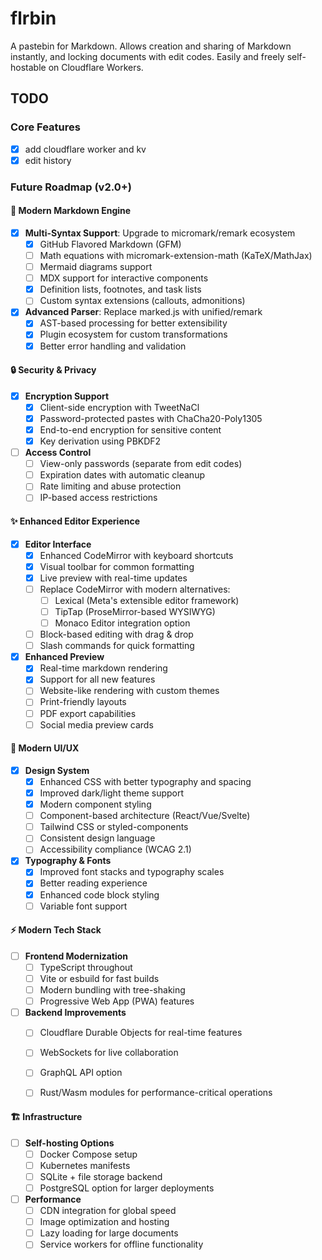 # flrbin

A pastebin for Markdown. Allows creation and sharing of Markdown instantly, and locking documents with edit codes.
Easily and freely self-hostable on Cloudflare Workers.


## TODO
### Core Features

- [x] add cloudflare worker and kv
- [x] edit history

### Future Roadmap (v2.0+)

#### 🚀 Modern Markdown Engine
- [x] **Multi-Syntax Support**: Upgrade to micromark/remark ecosystem
  - [x] GitHub Flavored Markdown (GFM)
  - [ ] Math equations with micromark-extension-math (KaTeX/MathJax)
  - [ ] Mermaid diagrams support
  - [ ] MDX support for interactive components
  - [x] Definition lists, footnotes, and task lists
  - [ ] Custom syntax extensions (callouts, admonitions)
- [x] **Advanced Parser**: Replace marked.js with unified/remark
  - [x] AST-based processing for better extensibility
  - [x] Plugin ecosystem for custom transformations
  - [x] Better error handling and validation

#### 🔒 Security & Privacy
- [x] **Encryption Support**
  - [x] Client-side encryption with TweetNaCl
  - [x] Password-protected pastes with ChaCha20-Poly1305
  - [x] End-to-end encryption for sensitive content
  - [x] Key derivation using PBKDF2
- [ ] **Access Control**
  - [ ] View-only passwords (separate from edit codes)
  - [ ] Expiration dates with automatic cleanup
  - [ ] Rate limiting and abuse protection
  - [ ] IP-based access restrictions

#### ✨ Enhanced Editor Experience
- [x] **Editor Interface**
  - [x] Enhanced CodeMirror with keyboard shortcuts
  - [x] Visual toolbar for common formatting
  - [x] Live preview with real-time updates
  - [ ] Replace CodeMirror with modern alternatives:
    - [ ] Lexical (Meta's extensible editor framework)
    - [ ] TipTap (ProseMirror-based WYSIWYG)
    - [ ] Monaco Editor integration option
  - [ ] Block-based editing with drag & drop
  - [ ] Slash commands for quick formatting
- [x] **Enhanced Preview**
  - [x] Real-time markdown rendering
  - [x] Support for all new features
  - [ ] Website-like rendering with custom themes
  - [ ] Print-friendly layouts
  - [ ] PDF export capabilities
  - [ ] Social media preview cards

#### 🎨 Modern UI/UX
- [x] **Design System**
  - [x] Enhanced CSS with better typography and spacing
  - [x] Improved dark/light theme support
  - [x] Modern component styling
  - [ ] Component-based architecture (React/Vue/Svelte)
  - [ ] Tailwind CSS or styled-components
  - [ ] Consistent design language
  - [ ] Accessibility compliance (WCAG 2.1)
- [x] **Typography & Fonts**
  - [x] Improved font stacks and typography scales
  - [x] Better reading experience
  - [x] Enhanced code block styling
  - [ ] Variable font support

#### ⚡ Modern Tech Stack
- [ ] **Frontend Modernization**
  - [ ] TypeScript throughout
  - [ ] Vite or esbuild for fast builds
  - [ ] Modern bundling with tree-shaking
  - [ ] Progressive Web App (PWA) features
- [ ] **Backend Improvements**
  - [ ] Cloudflare Durable Objects for real-time features
  - [ ] WebSockets for live collaboration
  - [ ] GraphQL API option
  - [ ] Rust/Wasm modules for performance-critical operations


#### 🏗️ Infrastructure
- [ ] **Self-hosting Options**
  - [ ] Docker Compose setup
  - [ ] Kubernetes manifests
  - [ ] SQLite + file storage backend
  - [ ] PostgreSQL option for larger deployments
- [ ] **Performance**
  - [ ] CDN integration for global speed
  - [ ] Image optimization and hosting
  - [ ] Lazy loading for large documents
  - [ ] Service workers for offline functionality
